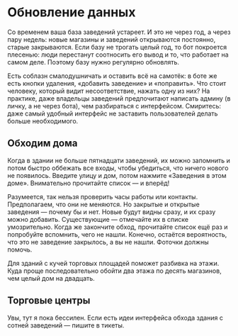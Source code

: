 # Обновление данных

Со временем ваша база заведений устареет. И это не через год, а через пару недель:
новые магазины и заведений открываются постоянно, старые закрываются. Если базу
не трогать целый год, то бот покроется плесенью: люди перестанут соотносить его
вывод и то, что работает на самом деле. Поэтому базу нужно регулярно обновлять.

Есть соблазн смалодушничать и оставить всё на самотёк: в боте же есть кнопки удаления,
«добавить заведение» и «поправить». Что стоит человеку, который видит несоответствие,
нажать одну из них? На практике, даже владельцы заведений предпочитают написать
админу (в личку, а не через бота), чем разбираться с интерфейсом. Смиритесь: даже
самый удобный интерфейс не заставить пользователей делать больше необходимого.

## Обходим дома

Когда в здании не больше пятнадцати заведений, их можно запомнить и потом быстро
оббежать все входы, чтобы убедиться, что ничего нового не появилось. Введите
улицу и дом, потом нажмите «Заведения в этом доме». Внимательно прочитайте список
— и вперёд!

Разумеется, так нельзя проверить часы работы или контакты. Предполагаем, что они
не меняются. Но закрытые и открытые заведения — почему бы и нет. Новые будут видны
сразу, и их сразу можно добавить. Существующие — отмечайте их в списке умозрительно.
Когда же закончите обход, прочитайте список ещё раз и попробуйте вспомнить, чего
не нашли. Конечно, остаётся вероятность, что это не заведение закрылось, а вы не
нашли. Фоточки должны помочь.

Для зданий с кучей торговых площадей поможет разбивка на этажи. Куда проще
последовательно обойти два этажа по десять магазинов, чем целый дом на двадцать.

## Торговые центры

Увы, тут я пока бессилен. Если есть идеи интерфейса обхода здания с сотней
заведений — пишите в тикеты.
